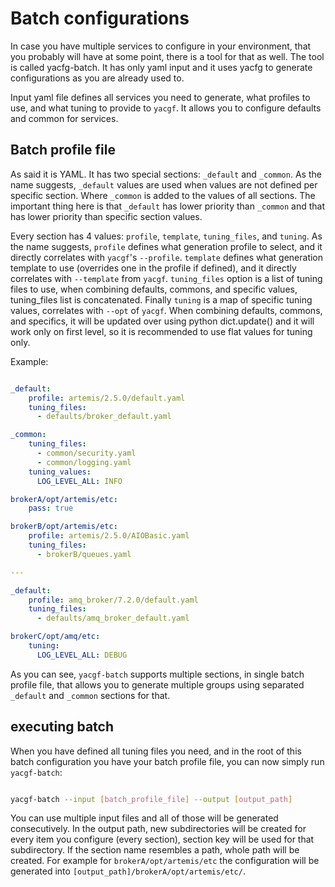 # Batch configurations

In case you have multiple services to configure in your environment,
that you probably will have at some point, there is a tool for that
as well. The tool is called yacfg-batch. It has only yaml input and
it uses yacfg to generate configurations as you are already used to.

Input yaml file defines all services you need to generate, what
profiles to use, and what tuning to provide to `yacgf`.
It allows you to configure defaults and common for services.

## Batch profile file

As said it is YAML. It has two special sections: `_default` and `_common`.
As the name suggests, `_default` values are used when values are not
defined per specific section. Where `_common` is added to the values
of all sections. The important thing here is that `_default` has lower
priority than `_common` and that has lower priority than specific section
values.

Every section has 4 values: `profile`, `template`, `tuning_files`,
 and `tuning`. As the name suggests, `profile` defines what generation profile
 to select, and it directly correlates with `yacgf`'s `--profile`.
 `template` defines what generation template to use
 (overrides one in the profile if defined), and it directly correlates with
 `--template` from `yacgf`. `tuning_files` option is a list of tuning
 files to use, when combining defaults, commons, and specific values,
 tuning_files list is concatenated. Finally `tuning` is a map of
 specific tuning values, correlates with `--opt` of `yacgf`. When combining
 defaults, commons, and specifics, it will be updated over using python
 dict.update() and it will work only on first level, so it is recommended
 to use flat values for tuning only.

Example:
```yaml

_default:
    profile: artemis/2.5.0/default.yaml
    tuning_files:
      - defaults/broker_default.yaml

_common:
    tuning_files:
      - common/security.yaml
      - common/logging.yaml
    tuning_values:
      LOG_LEVEL_ALL: INFO

brokerA/opt/artemis/etc:
    pass: true

brokerB/opt/artemis/etc:
    profile: artemis/2.5.0/AIOBasic.yaml
    tuning_files:
      - brokerB/queues.yaml

---

_default:
    profile: amq_broker/7.2.0/default.yaml
    tuning_files:
      - defaults/amq_broker_default.yaml

brokerC/opt/amq/etc:
    tuning:
      LOG_LEVEL_ALL: DEBUG

```

As you can see, `yacgf-batch` supports multiple sections, in single
batch profile file, that allows you to generate multiple groups using
separated `_default` and `_common` sections for that.

## executing batch

When you have defined all tuning files you need, and in the root of this
batch configuration you have your batch profile file, you can now simply
run `yacgf-batch`:

```bash

yacgf-batch --input [batch_profile_file] --output [output_path]
```

You can use multiple input files and all of those will be generated
consecutively. In the output path, new subdirectories will be created
for every item you configure (every section), section key will be used
for that subdirectory. If the section name resembles a path, whole
path will be created. For example for `brokerA/opt/artemis/etc`
the configuration will be generated into
`[output_path]/brokerA/opt/artemis/etc/`.
